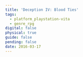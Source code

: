 ```yaml
---
title: 'Deception IV: Blood Ties'
tags:
  - platform_playstation-vita
  - genre_rpg
digital: false
physical: true
guide: false
pending: false
date: 2016-03-17
---
```

